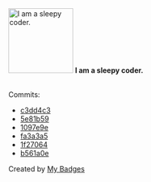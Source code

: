 <img src="https://my-badges.github.io/my-badges/sleepy-coder.png" alt="I am a sleepy coder." title="I am a sleepy coder." width="128">
<strong>I am a sleepy coder.</strong>
<br><br>

Commits:

- <a href="https://github.com/Shaykoo/nextjs-test/commit/c3dd4c3923b2c6504b1e1739b596e30c14d3676e">c3dd4c3</a>
- <a href="https://github.com/Shaykoo/TS-Interpreter/commit/5e81b5973e8283953c4d9a0c49598f31010b2064">5e81b59</a>
- <a href="https://github.com/Shaykoo/TS-Interpreter/commit/1097e9e9b6950a7f731dc8b649a515508e6d7ef9">1097e9e</a>
- <a href="https://github.com/Shaykoo/scanner_backend/commit/fa3a3a5f5fef4b04d5f72d9be578f79ef1bb2033">fa3a3a5</a>
- <a href="https://github.com/Shaykoo/scanner_backend/commit/1f27064260d3ccbdf7992bd6b9067516cefc8929">1f27064</a>
- <a href="https://github.com/Shaykoo/scanner_backend/commit/b561a0e14cd1101fe2b71808fe8e67401a20f3af">b561a0e</a>


Created by <a href="https://github.com/my-badges/my-badges">My Badges</a>